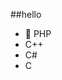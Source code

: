 ##‎hello‎      
-  🐘 PHP       
-  C++                  
-  C#                            
-  C                                 